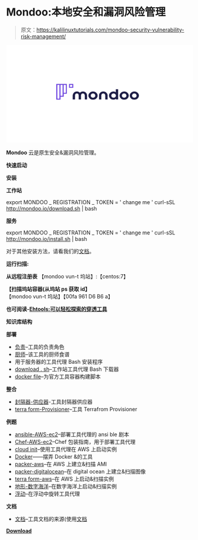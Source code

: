 # Mondoo:本地安全和漏洞风险管理

> 原文：<https://kalilinuxtutorials.com/mondoo-security-vulnerability-risk-management/>

[![Mondoo : Native Security & Vulnerability Risk Management](img//51299448a526187489bf8c11d24322df.png "Mondoo : Native Security & Vulnerability Risk Management")](https://1.bp.blogspot.com/-ILkIhLzIACc/XXTQzZ5aw7I/AAAAAAAACZ0/aZp-224Tc_sEUOPGIzQv2JfvQ3IC06CBQCLcBGAs/s1600/Mondoo%2B%25281%2529.png)

**Mondoo** 云是原生安全&漏洞风险管理。

**快速启动**

**安装**

**工作站**

export MONDOO _ REGISTRATION _ TOKEN = ' change me '
curl-sSL http://mondoo.io/download.sh | bash

**服务**

export MONDOO _ REGISTRATION _ TOKEN = ' change me '
curl-sSL http://mondoo.io/install.sh | bash

对于其他安装方法，请看我们的[文档](https://mondoo.io/docs/agent/)。

**运行扫描:**

**从远程注册表** 【mondoo vun-t 坞站】:【centos:7】

**【扫描坞站容器(从坞站 ps 获取 id】**【mondoo vun-t 坞站】【00fa 961 D6 B6 a】

**也可阅读-[Ehtools:可以轻松探索的穿透工具](https://kalilinuxtutorials.com/ehtools-penetration-tools/)**

**知识库结构**

**部署**

*   [负责](https://github.com/mondoolabs/mondoo/blob/master/ansible-mondoo)–工具的负责角色
*   [厨师](https://github.com/mondoolabs/mondoo/blob/master/chef-mondoo)–该工具的厨师食谱
*   用于服务器的工具代理 Bash 安装程序
*   [download . sh](https://github.com/mondoolabs/mondoo/blob/master/download.sh)–工作站工具代理 Bash 下载器
*   [docker file](https://github.com/mondoolabs/mondoo/blob/master/Dockerfile)–为官方工具容器构建脚本

**整合**

*   [封隔器-供应器](https://github.com/mondoolabs/mondoo/blob/master/packer-provisioner-mondoo)-工具封隔器供应器
*   [terra form-Provisioner](https://github.com/mondoolabs/mondoo/blob/master/terraform-provisioner-mondoo)–工具 Terrafrom Provisioner

**例题**

*   [ansible-AWS-ec2](https://github.com/mondoolabs/mondoo/blob/master/examples/ansible-aws-ec2)–部署工具代理的 ansi ble 剧本
*   [Chef-AWS-ec2](https://github.com/mondoolabs/mondoo/blob/master/examples/chef-aws-ec2)–Chef 包装指南，用于部署工具代理
*   [cloud init](https://github.com/mondoolabs/mondoo/blob/master/examples/cloudinit)–使用工具代理在 AWS 上启动实例
*   [Docker](https://github.com/mondoolabs/mondoo/blob/master/examples/docker)——摆弄 Docker &的工具
*   [packer-aws](https://github.com/mondoolabs/mondoo/blob/master/examples/packer-aws)–在 AWS 上建立&扫描 AMI
*   [packer-digitalocean](https://github.com/mondoolabs/mondoo/blob/master/examples/packer-digitalocean)–在 digital ocean 上建立&扫描图像
*   [terra form-aws](https://github.com/mondoolabs/mondoo/blob/master/examples/terraform-aws)–在 AWS 上启动&扫描实例
*   [地形-数字海洋](https://github.com/mondoolabs/mondoo/blob/master/examples/terraform-digitalocean)–在数字海洋上启动&扫描实例
*   [浮动](https://github.com/mondoolabs/mondoo/blob/master/examples/vagrant)–在浮动中旋转工具代理

**文档**

*   [文档](https://github.com/mondoolabs/mondoo/blob/master/docs)–工具文档的来源(使用[文档](https://docsify.js.org/#/quickstart)

[**Download**](https://github.com/mondoolabs/mondoo)